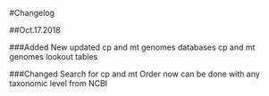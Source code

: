 #Changelog

##Oct.17.2018

###Added
New updated cp and mt genomes databases
cp and mt genomes lookout tables

###Changed
Search for cp and mt Order now can be done with any taxonomic level from NCBI

 